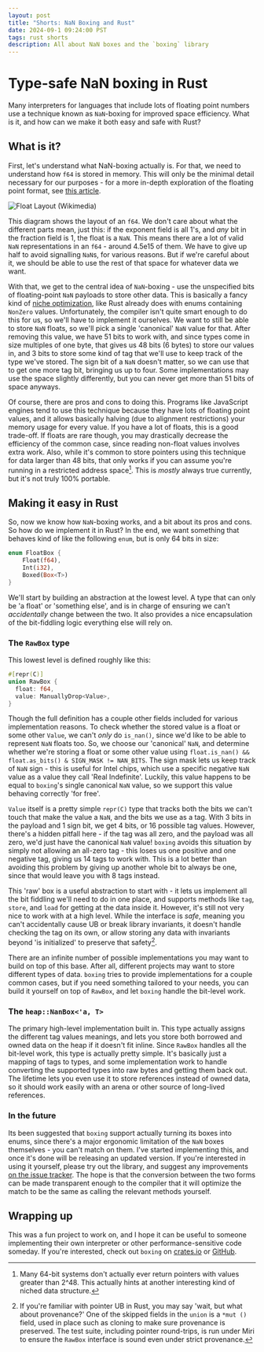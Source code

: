 ```yaml
---
layout: post
title: "Shorts: NaN Boxing and Rust"
date: 2024-09-1 09:24:00 PST
tags: rust shorts
description: All about NaN boxes and the `boxing` library
---
```


# Type-safe NaN boxing in Rust

Many interpreters for languages that include lots of floating point numbers use a technique known as `NaN`-boxing for improved space efficiency. What is it, and how can we make it both easy and safe with Rust?

## What is it?

First, let's understand what NaN-boxing actually is. For that, we need to understand how `f64` is stored in memory. This will only be the minimal detail necessary for our purposes - for a more in-depth exploration of the floating point format, see [this article](https://blog.reverberate.org/2014/09/what-every-computer-programmer-should.html).

![Float Layout (Wikimedia)](https://upload.wikimedia.org/wikipedia/commons/thumb/a/a9/IEEE_754_Double_Floating_Point_Format.svg/927px-IEEE_754_Double_Floating_Point_Format.svg.png)

This diagram shows the layout of an `f64`. We don't care about what the different parts mean, just this: if the exponent field is all 1's, and *any* bit in the fraction field is 1, the float is a `NaN`. This means there are a lot of valid `NaN` representations in an `f64` - around 4.5e15 of them. We have to give up half to avoid signalling `NaN`s, for various reasons. But if we're careful about it, we should be able to use the rest of that space for whatever data we want.

With that, we get to the central idea of `NaN`-boxing - use the unspecified bits of floating-point `NaN` payloads to store other data. This is basically a fancy kind of [niche optimization](https://rust-lang.github.io/unsafe-code-guidelines/layout/enums.html#discriminant-elision-on-option-like-enums), like Rust already does with enums containing `NonZero` values. Unfortunately, the compiler isn't quite smart enough to do this for us, so we'll have to implement it ourselves. We want to still be able to store `NaN` floats, so we'll pick a single 'canonical' `NaN` value for that. After removing this value, we have 51 bits to work with, and since types come in size multiples of one byte, that gives us 48 bits (6 bytes) to store our values in, and 3 bits to store some kind of tag that we'll use to keep track of the type we've stored. The sign bit of a `NaN` doesn't matter, so we can use that to get one more tag bit, bringing us up to four. Some implementations may use the space slightly differently, but you can never get more than 51 bits of space anyways.

Of course, there are pros and cons to doing this. Programs like JavaScript engines tend to use this technique because they have lots of floating point values, and it allows basically halving (due to alignment restrictions) your memory usage for every value. If you have a lot of floats, this is a good trade-off. If floats are rare though, you may drastically decrease the efficiency of the common case, since reading non-float values involves extra work. Also, while it's common to store pointers using this technique for data larger than 48 bits, that only works if you can assume you're running in a restricted address space[^1]. This is _mostly_ always true currently, but it's not truly 100% portable.

## Making it easy in Rust

So, now we know how `NaN`-boxing works, and a bit about its pros and cons. So how do we implement it in Rust? In the end, we want something that behaves kind of like the following `enum`, but is only 64 bits in size:

```rs
enum FloatBox {
    Float(f64),
    Int(i32),
    Boxed(Box<T>)
}
```

We'll start by building an abstraction at the lowest level. A type that can only be 'a float' or 'something else', and is in charge of ensuring we can't *accidentally* change between the two. It also provides a nice encapsulation of the bit-fiddling logic everything else will rely on.

### The `RawBox` type

This lowest level is defined roughly like this:

```rs
#[repr(C)]
union RawBox {
  float: f64,
  value: ManuallyDrop<Value>,
}
```

Though the full definition has a couple other fields included for various implementation reasons. To check whether the stored value is a float or some other `Value`, we can't *only* do `is_nan()`, since we'd like to be able to represent `NaN` floats too. So, we choose our 'canonical' `NaN`, and determine whether we're storing a float or some other value using `float.is_nan() && float.as_bits() & SIGN_MASK != NAN_BITS`. The sign mask lets us keep track of `NaN` sign - this is useful for Intel chips, which use a specific negative `NaN` value as a value they call 'Real Indefinite'. Luckily, this value happens to be equal to `boxing`'s single canonical `NaN` value, so we support this value behaving correctly 'for free'.

`Value` itself is a pretty simple `repr(C)` type that tracks both the bits we can't touch that make the value a `NaN`, and the bits we use as a tag. With 3 bits in the payload and 1 sign bit, we get 4 bits, or 16 possible tag values. However, there's a hidden pitfall here - if the tag was all zero, and the payload was all zero, we'd just have the canonical `NaN` value! `boxing` avoids this situation by simply not allowing an all-zero tag - this loses us one positive and one negative tag, giving us 14 tags to work with. This is a lot better than avoiding this problem by giving up another whole bit to always be one, since that would leave you with 8 tags instead.

This 'raw' box is a useful abstraction to start with - it lets us implement all the bit fiddling we'll need to do in one place, and supports methods like `tag`, `store`, and `load` for getting at the data inside it. However, it's still not very nice to work with at a high level. While the interface is *safe*, meaning you can't accidentally cause UB or break library invariants, it doesn't handle checking the tag on its own, or allow storing any data with invariants beyond 'is initialized' to preserve that safety[^2].

There are an infinite number of possible implementations you may want to build on top of this base. After all, different projects may want to store different types of data. `boxing` tries to provide implementations for a couple common cases, but if you need something tailored to your needs, you can build it yourself on top of `RawBox`, and let `boxing` handle the bit-level work.

### The `heap::NanBox<'a, T>`

The primary high-level implementation built in. This type actually assigns the different tag values meanings, and lets you store both borrowed and owned data on the heap if it doesn't fit inline. Since `RawBox` handles all the bit-level work, this type is actually pretty simple. It's basically just a mapping of tags to types, and some implementation work to handle converting the supported types into raw bytes and getting them back out. The lifetime lets you even use it to store references instead of owned data, so it should work easily with an arena or other source of long-lived references.

### In the future

Its been suggested that `boxing` support actually turning its boxes into enums, since there's a major ergonomic limitation of the `NaN` boxes themselves - you can't match on them. I've started implementing this, and once it's done will be releasing an updated version. If you're interested in using it yourself, please try out the library, and suggest any improvements [on the issue tracker](https://github.com/CraftSpider/boxing/issues). The hope is that the conversion between the two forms can be made transparent enough to the compiler that it will optimize the match to be the same as calling the relevant methods yourself.

## Wrapping up

This was a fun project to work on, and I hope it can be useful to someone implementing their own interpreter or other performance-sensitive code someday. If you're interested, check out `boxing` on [crates.io](https://crates.io/crates/boxing) or [GitHub](https://github.com/craftspider/boxing).

[^1]: Many 64-bit systems don't actually ever return pointers with values greater than 2^48. This actually hints at another interesting kind of niched data structure.
[^2]: If you're familiar with pointer UB in Rust, you may say 'wait, but what about provenance?' One of the skipped fields in the `union` is a `*mut ()` field, used in place such as cloning to make sure provenance is preserved. The test suite, including pointer round-trips, is run under Miri to ensure the `RawBox` interface is sound even under strict provenance.
